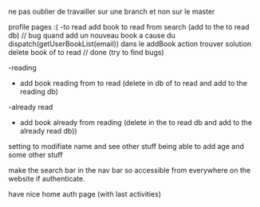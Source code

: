 ne pas oublier de travailler sur une branch et non sur le master

profile pages :(
-to read
add book to read from search (add to the to read db) // bug quand add un nouveau book a cause du dispatch(getUserBookList(email)) dans le addBook action trouver solution
delete book of to read // done (try to find bugs)


-reading
- add book reading from to read (delete in db of to read and add to the reading db)



-already read
- add book already from reading (delete in the to read db and add to the already read db))


setting to modifiate name and see other stuff being able to add age and some other stuff


make the search bar in the nav bar so accessible from everywhere on the website if authenticate.

have nice home auth page (with last activities)